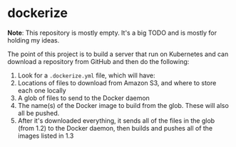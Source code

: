 # dockerize

**Note**: This repository is mostly empty. It's a big TODO and is mostly for holding my ideas.

The point of this project is to build a server that run on Kubernetes and can download a repository from GitHub and then do the following:

1. Look for a `.dockerize.yml` file, which will have:
  1. Locations of files to download from Amazon S3, and where to store each one locally
  2. A glob of files to send to the Docker daemon
  3. The name(s) of the Docker image to build from the glob. These will also all be pushed.
2. After it's downloaded everything, it sends all of the files in the glob (from 1.2) to the Docker daemon, then builds and pushes all of the images listed in 1.3
